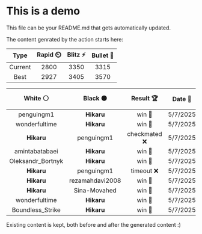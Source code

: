 # This is a demo

This file can be your README.md that gets automatically updated.

The content genrated by the action starts here:

<!--START_SECTION:chessStats-->
<!-- Automatically generated with https://github.com/Balastrong/chess-stats-action -->

| Type | Rapid ⏲️ | Blitz ⚡ | Bullet 🔫 |
|:---:|:---:|:---:|:---:|
| Current | 2800 | 3350 | 3315 |
| Best | 2927 | 3405 | 3570 |

| White ⚪ | Black ⚫ | Result 🏆 | Date 📅 | Position 🗺️ | Type 🕕 |
|:---:|:---:|:---:|:---:|:---:|:---:|
| penguingm1 | **Hikaru** | win 🥇 | 5/7/2025 | <a href="http://www.ee.unb.ca/cgi-bin/tervo/fen.pl?select=8/pp3pk1/3p4/P2Pr1p1/2b2K2/2P2P2/6r1/8 w - - 0 33">Link</a> | Bullet |
| wonderfultime | **Hikaru** | win 🥇 | 5/7/2025 | <a href="http://www.ee.unb.ca/cgi-bin/tervo/fen.pl?select=1k6/8/8/3R4/p7/K7/8/r7 w - - 5 84">Link</a> | Bullet |
| **Hikaru** | penguingm1 | checkmated ❌ | 5/7/2025 | <a href="http://www.ee.unb.ca/cgi-bin/tervo/fen.pl?select=Q7/5k1p/5p2/1P6/6b1/6P1/4q2P/3q2K1 w - - 0 51">Link</a> | Bullet |
| amintabatabaei | **Hikaru** | win 🥇 | 5/7/2025 | <a href="http://www.ee.unb.ca/cgi-bin/tervo/fen.pl?select=8/8/6p1/4Rb2/5P1p/6k1/K7/8 w - - 1 58">Link</a> | Bullet |
| Oleksandr_Bortnyk | **Hikaru** | win 🥇 | 5/7/2025 | <a href="http://www.ee.unb.ca/cgi-bin/tervo/fen.pl?select=1k6/1p6/p5bN/8/7P/P4pP1/1P3r1K/8 w - - 0 43">Link</a> | Bullet |
| **Hikaru** | penguingm1 | timeout ❌ | 5/7/2025 | <a href="http://www.ee.unb.ca/cgi-bin/tervo/fen.pl?select=8/6n1/6P1/1p6/8/6K1/k7/7q w - - 0 82">Link</a> | Bullet |
| **Hikaru** | rezamahdavi2008 | win 🥇 | 5/7/2025 | <a href="http://www.ee.unb.ca/cgi-bin/tervo/fen.pl?select=8/4n1pk/b1pNp2p/p3P2P/2P3r1/PN6/1P1R3K/4R3 b - - 0 36">Link</a> | Bullet |
| **Hikaru** | Sina-Movahed | win 🥇 | 5/7/2025 | <a href="http://www.ee.unb.ca/cgi-bin/tervo/fen.pl?select=8/8/2p2n1p/P4p1k/2P2BpP/1P4P1/5P1K/8 b - - 0 38">Link</a> | Bullet |
| wonderfultime | **Hikaru** | win 🥇 | 5/7/2025 | <a href="http://www.ee.unb.ca/cgi-bin/tervo/fen.pl?select=4Q3/4p1kp/B1r2p2/2q2P2/4p1Pp/8/P4P2/6K1 b - - 3 41">Link</a> | Bullet |
| Boundless_Strike | **Hikaru** | win 🥇 | 5/7/2025 | <a href="http://www.ee.unb.ca/cgi-bin/tervo/fen.pl?select=5k2/pr6/8/5nP1/5p2/1B1pp3/PP1R1K2/8 w - - 0 32">Link</a> | Bullet |

<!--END_SECTION:chessStats-->

Existing content is kept, both before and after the generated content :)
